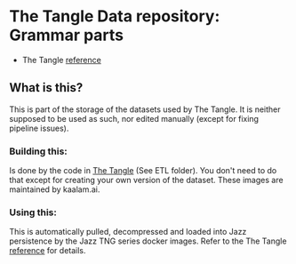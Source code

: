 # The Tangle Data repository: Grammar parts

 * The Tangle [reference](https://kaalam.github.io/jazz_reference/reference_docker_tangle_server.html)


## What is this?

This is part of the storage of the datasets used by The Tangle. It is neither supposed to be used as such, nor edited manually (except
for fixing pipeline issues).


### Building this:

Is done by the code in [The Tangle](https://github.com/kaalam/thetangle) (See ETL folder). You don't need to do that except for creating
your own version of the dataset. These images are maintained by kaalam.ai.


### Using this:

This is automatically pulled, decompressed and loaded into Jazz persistence by the Jazz TNG series docker images. Refer to the
The Tangle [reference](https://kaalam.github.io/jazz_reference/reference_docker_tangle_server.html) for details.

